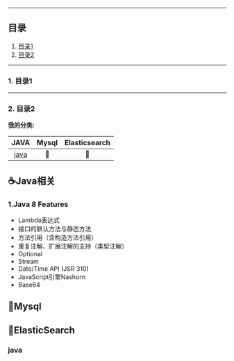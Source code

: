 
----
## 目录
1. [目录1](#jump1)
2. [目录2](#jump2)

---
### <span id="jump1">1. 目录1</span>
---
### <span id="jump2">2. 目录2</span>



**我的分类:**
 
JAVA |Mysql|Elasticsearch|
:---:|:---:|:-----------:|
[java](#java)|💾|🎨|💡| 


## ☕Java相关
### 1.Java 8 Features
* Lambda表达式
* 接口的默认方法与静态方法
* 方法引用（含构造方法引用）
* 重复注解、扩展注解的支持（类型注解）
* Optional
* Stream
* Date/Time API (JSR 310)
* JavaScript引擎Nashorn
* Base64

## 💾Mysql

## 🎨ElasticSearch






### <span id="java">java</span>

